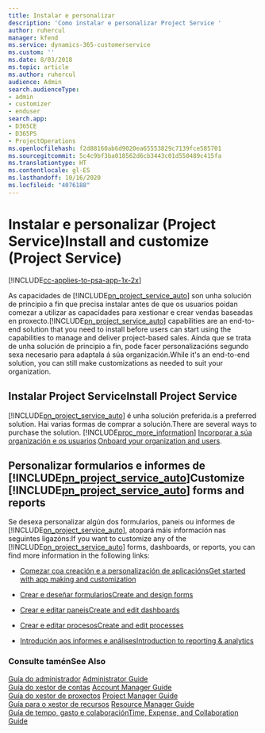 ```yaml
---
title: Instalar e personalizar
description: 'Como instalar e personalizar Project Service '
author: ruhercul
manager: kfend
ms.service: dynamics-365-customerservice
ms.custom: ''
ms.date: 8/03/2018
ms.topic: article
ms.author: ruhercul
audience: Admin
search.audienceType:
- admin
- customizer
- enduser
search.app:
- D365CE
- D365PS
- ProjectOperations
ms.openlocfilehash: f2d88160ab6d9020ea65553829c7139fce585701
ms.sourcegitcommit: 5c4c9bf3ba018562d6cb3443c01d550489c415fa
ms.translationtype: HT
ms.contentlocale: gl-ES
ms.lasthandoff: 10/16/2020
ms.locfileid: "4076188"
---
```

# <a name="install-and-customize-project-service"></a><span data-ttu-id="7d576-103">Instalar e personalizar (Project Service)</span><span class="sxs-lookup"><span data-stu-id="7d576-103">Install and customize (Project Service)</span></span>

[!INCLUDE[cc-applies-to-psa-app-1x-2x](../includes/cc-applies-to-psa-app-1x-2x.md)]

<span data-ttu-id="7d576-104">As capacidades de [!INCLUDE[pn_project_service_auto](../includes/pn-project-service-auto.md)] son unha solución de principio a fin que precisa instalar antes de que os usuarios poidan comezar a utilizar as capacidades para xestionar e crear vendas baseadas en proxecto.</span><span class="sxs-lookup"><span data-stu-id="7d576-104">[!INCLUDE[pn_project_service_auto](../includes/pn-project-service-auto.md)] capabilities are an end-to-end solution that you need to install before users can start using the capabilities to manage and deliver project-based sales.</span></span> <span data-ttu-id="7d576-105">Aínda que se trata de unha solución de principio a fin, pode facer personalizacións segundo sexa necesario para adaptala á súa organización.</span><span class="sxs-lookup"><span data-stu-id="7d576-105">While it's an end-to-end solution, you can still make customizations as needed to suit your organization.</span></span>  
<!-- TODO: I expect to find the information on how to get and install this here. Please find that and add it here. Same for Project Service.--> 
  
## <a name="install-project-service"></a><span data-ttu-id="7d576-106">Instalar Project Service</span><span class="sxs-lookup"><span data-stu-id="7d576-106">Install Project Service</span></span>  
 [!INCLUDE[pn_project_service_auto](../includes/pn-project-service-auto.md)] <span data-ttu-id="7d576-107">é unha solución preferida.</span><span class="sxs-lookup"><span data-stu-id="7d576-107">is a preferred solution.</span></span> <span data-ttu-id="7d576-108">Hai varias formas de comprar a solución.</span><span class="sxs-lookup"><span data-stu-id="7d576-108">There are several ways to purchase the solution.</span></span> [!INCLUDE[proc_more_information](../includes/proc-more-information.md)] <span data-ttu-id="7d576-109">[Incorporar a súa organización e os usuarios](https://docs.microsoft.com/dynamics365/customerengagement/on-premises/admin/onboard-your-organization-and-users-to-dynamics-365-online).</span><span class="sxs-lookup"><span data-stu-id="7d576-109">[Onboard your organization and users](https://docs.microsoft.com/dynamics365/customerengagement/on-premises/admin/onboard-your-organization-and-users-to-dynamics-365-online).</span></span>  
  
## <a name="customize-pn_project_service_auto-forms-and-reports"></a><span data-ttu-id="7d576-110">Personalizar formularios e informes de [!INCLUDE[pn_project_service_auto](../includes/pn-project-service-auto.md)]</span><span class="sxs-lookup"><span data-stu-id="7d576-110">Customize [!INCLUDE[pn_project_service_auto](../includes/pn-project-service-auto.md)] forms and reports</span></span>  
 <span data-ttu-id="7d576-111">Se desexa personalizar algún dos formularios, paneis ou informes de [!INCLUDE[pn_project_service_auto](../includes/pn-project-service-auto.md)], atopará máis información nas seguintes ligazóns:</span><span class="sxs-lookup"><span data-stu-id="7d576-111">If you want to customize any of the [!INCLUDE[pn_project_service_auto](../includes/pn-project-service-auto.md)] forms, dashboards, or reports, you can find more information in the following links:</span></span>  
  
- [<span data-ttu-id="7d576-112">Comezar coa creación e a personalización de aplicacións</span><span class="sxs-lookup"><span data-stu-id="7d576-112">Get started with app making and customization</span></span>](https://docs.microsoft.com/dynamics365/customerengagement/on-premises/customize/getting-started-customization)  
  
- [<span data-ttu-id="7d576-113">Crear e deseñar formularios</span><span class="sxs-lookup"><span data-stu-id="7d576-113">Create and design forms</span></span>](https://docs.microsoft.com/dynamics365/customerengagement/on-premises/customize/create-design-forms)  
  
- [<span data-ttu-id="7d576-114">Crear e editar paneis</span><span class="sxs-lookup"><span data-stu-id="7d576-114">Create and edit dashboards</span></span>](https://docs.microsoft.com/dynamics365/customerengagement/on-premises/customize/create-edit-dashboards)  
  
- [<span data-ttu-id="7d576-115">Crear e editar procesos</span><span class="sxs-lookup"><span data-stu-id="7d576-115">Create and edit processes</span></span>](https://docs.microsoft.com/dynamics365/customerengagement/on-premises/customize/guide-staff-through-common-tasks-processes)  
  
- [<span data-ttu-id="7d576-116">Introdución aos informes e análises</span><span class="sxs-lookup"><span data-stu-id="7d576-116">Introduction to reporting & analytics</span></span>](https://docs.microsoft.com/dynamics365/customerengagement/on-premises/analytics/reporting-analytics-with-dynamics-365)  
  
### <a name="see-also"></a><span data-ttu-id="7d576-117">Consulte tamén</span><span class="sxs-lookup"><span data-stu-id="7d576-117">See Also</span></span>  
 <span data-ttu-id="7d576-118">[Guía do administrador](../psa/admin-guide.md) </span><span class="sxs-lookup"><span data-stu-id="7d576-118">[Administrator Guide](../psa/admin-guide.md) </span></span>  
 <span data-ttu-id="7d576-119">[Guía do xestor de contas](../psa/account-manager-guide.md) </span><span class="sxs-lookup"><span data-stu-id="7d576-119">[Account Manager Guide](../psa/account-manager-guide.md) </span></span>  
 <span data-ttu-id="7d576-120">[Guía do xestor de proxectos](../psa/project-manager-guide.md) </span><span class="sxs-lookup"><span data-stu-id="7d576-120">[Project Manager Guide](../psa/project-manager-guide.md) </span></span>  
 <span data-ttu-id="7d576-121">[Guía para o xestor de recursos](../psa/resource-manager-guide.md) </span><span class="sxs-lookup"><span data-stu-id="7d576-121">[Resource Manager Guide](../psa/resource-manager-guide.md) </span></span>  
 [<span data-ttu-id="7d576-122">Guía de tempo, gasto e colaboración</span><span class="sxs-lookup"><span data-stu-id="7d576-122">Time, Expense, and Collaboration Guide</span></span>](../psa/time-expense-collaboration-guide.md)
